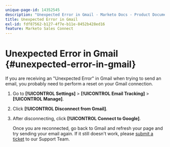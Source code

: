 ```yaml
---
unique-page-id: 14352545
description: "Unexpected Error in Gmail - Marketo Docs - Product Documentation"
title: Unexpected Error in Gmail
exl-id: fdf87562-b127-4f7e-b11e-8452b428ed16
feature: Marketo Sales Connect
---
```

# Unexpected Error in Gmail {#unexpected-error-in-gmail}

If you are receiving an "Unexpected Error" in Gmail when trying to send an email, you probably need to perform a reset on your Gmail connection.

1. Go to **[!UICONTROL Settings]** > **[!UICONTROL Email Tracking]** > **[!UICONTROL Manage]**.

1. Click **[!UICONTROL Disconnect from Gmail]**.

1. After disconnecting, click **[!UICONTROL Connect to Google]**.

   Once you are reconnected, go back to Gmail and refresh your page and try sending your email again. If it still doesn't work, please [submit a ticket](https://nation.marketo.com/t5/Support/ct-p/Support) to our Support Team.
